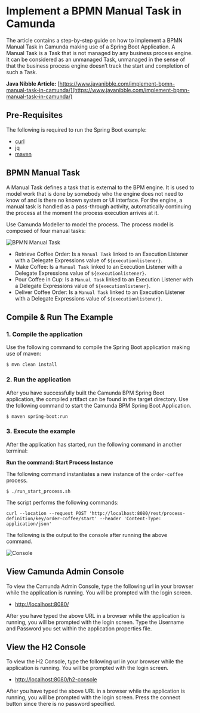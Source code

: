 # Implement a BPMN Manual Task in Camunda
The article contains a step-by-step guide on how to implement a BPMN Manual Task in Camunda making use of a Spring Boot Application. A Manual Task is a Task that is not managed by any business process engine. It can be considered as an unmanaged Task, unmanaged in the sense of that the business process engine doesn’t track the start and completion of such a Task.

**Java Nibble Article:** [https://www.javanibble.com/implement-bpmn-manual-task-in-camunda/](https://www.javanibble.com/implement-bpmn-manual-task-in-camunda/)

## Pre-Requisites
The following is required to run the Spring Boot example:
* [curl](https://www.javanibble.com/how-to-install-curl-on-macos-using-homebrew/)
* jq
* [maven](https://www.javanibble.com/how-to-install-maven-on-macos-using-homebrew/)

## BPMN Manual Task
A Manual Task defines a task that is external to the BPM engine. It is used to model work that is done by somebody who the engine does not need to know of and is there no known system or UI interface. For the engine, a manual task is handled as a pass-through activity, automatically continuing the process at the moment the process execution arrives at it.

Use Camunda Modeller to model the process. The process model is composed of four manual tasks:

![BPMN Manual Task](https://www.javanibble.com/assets/images/posts/bpmn-manual-task/camunda-bpmn-manual-task.png)

* Retrieve Coffee Order: Is a `Manual Task` linked to an Execution Listener with a Delegate Expressions value of `${executionlistener}`.
* Make Coffee: Is a `Manual Task` linked to an Execution Listener with a Delegate Expressions value of `${executionlistener}`.
* Pour Coffee in Cup: Is a `Manual Task` linked to an Execution Listener with a Delegate Expressions value of `${executionlistener}`.
* Deliver Coffee Order: Is a `Manual Task` linked to an Execution Listener with a Delegate Expressions value of `${executionlistener}`.


## Compile & Run The Example

### 1. Compile the application
Use the following command to compile the Spring Boot application making use of maven:

```shell
$ mvn clean install
```

### 2. Run the application
After you have successfully built the Camunda BPM Spring Boot application, the compiled artifact can be found in the
target directory. Use the following command to start the Camunda BPM Spring Boot Application.

```shell
$ maven spring-boot:run
```

### 3. Execute the example
After the application has started, run the following command in another terminal:

**Run the command: Start Process Instance**

The following command instantiates a new instance of the `order-coffee` process.

```shell
$ ./run_start_process.sh
```

The script performs the following commands:

```shell
curl --location --request POST 'http://localhost:8080/rest/process-definition/key/order-coffee/start' --header 'Content-Type: application/json'
``` 

The following is the output to the console after running the above command.

![Console](https://www.javanibble.com/assets/images/posts/bpmn-manual-task/console-camunda-bpmn-manual-task.png)

## View Camunda Admin Console
To view the Camunda Admin Console, type the following url in your browser while the application is running. You will be prompted with the login screen.

* [http://localhost:8080/](http://localhost:8080/)

After you have typed the above URL in a browser while the application is running, you will be prompted with the login screen. Type the Username and Password you set within the application properties file.


## View the H2 Console
To view the H2 Console, type the following url in your browser while the application is running. You will be prompted with the login screen.

* [http://localhost:8080/h2-console](http://localhost:8080/h2-console)

After you have typed the above URL in a browser while the application is running, you will be prompted with the login screen. Press the connect button since there is no password specified.
